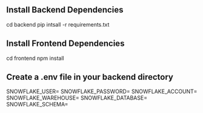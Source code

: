 ## Install Backend Dependencies
cd backend
pip intsall -r requirements.txt

## Install Frontend Dependencies
cd frontend
npm install

## Create a .env file in your backend directory
SNOWFLAKE_USER=
SNOWFLAKE_PASSWORD=
SNOWFLAKE_ACCOUNT=
SNOWFLAKE_WAREHOUSE=
SNOWFLAKE_DATABASE=
SNOWFLAKE_SCHEMA=

